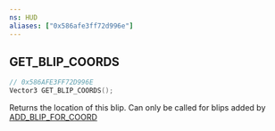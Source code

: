 ```yaml
---
ns: HUD
aliases: ["0x586afe3ff72d996e"]
---
```

## GET_BLIP_COORDS

```c
// 0x586AFE3FF72D996E
Vector3 GET_BLIP_COORDS();
```

Returns the location of this blip. Can only be called for blips added by [ADD_BLIP_FOR_COORD](#_0x5A039BB0BCA604B6)

